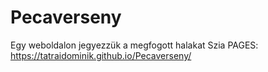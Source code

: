 # Pecaverseny
Egy weboldalon jegyezzük a megfogott halakat
Szia
PAGES: https://tatraidominik.github.io/Pecaverseny/ 
